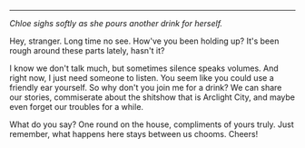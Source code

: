 
---
*Chloe sighs softly as she pours another drink for herself.*

Hey, stranger. Long time no see. How've you been holding up? It's been rough around these parts lately, hasn't it?

I know we don't talk much, but sometimes silence speaks volumes. And right now, I just need someone to listen. You seem like you could use a friendly ear yourself. So why don't you join me for a drink? We can share our stories, commiserate about the shitshow that is Arclight City, and maybe even forget our troubles for a while.

What do you say? One round on the house, compliments of yours truly. Just remember, what happens here stays between us chooms. Cheers!
